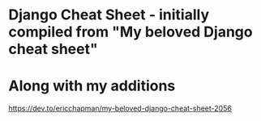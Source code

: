 # Django Cheat Sheet - initially compiled from "My beloved Django cheat sheet"
# Along with my additions

https://dev.to/ericchapman/my-beloved-django-cheat-sheet-2056


